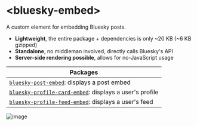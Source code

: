 # &lt;bluesky-embed>

A custom element for embedding Bluesky posts.

- **Lightweight**, the entire package + dependencies is only ~20 KB (~6 KB gzipped)
- **Standalone**, no middleman involved, directly calls Bluesky's API
- **Server-side rendering possible**, allows for no-JavaScript usage

| Packages                                                                                         |
| ------------------------------------------------------------------------------------------------ |
| [`bluesky-post-embed`](./packages/bluesky-post-embed): displays a post embed                     |
| [`bluesky-profile-card-embed`](./packages/bluesky-profile-card-embed): displays a user's profile |
| [`bluesky-profile-feed-embed`](./packages/bluesky-profile-feed-embed): displays a user's feed    |

![image](https://github.com/user-attachments/assets/fbe19e25-bcc8-4fd5-ac9d-568badbbb238)
